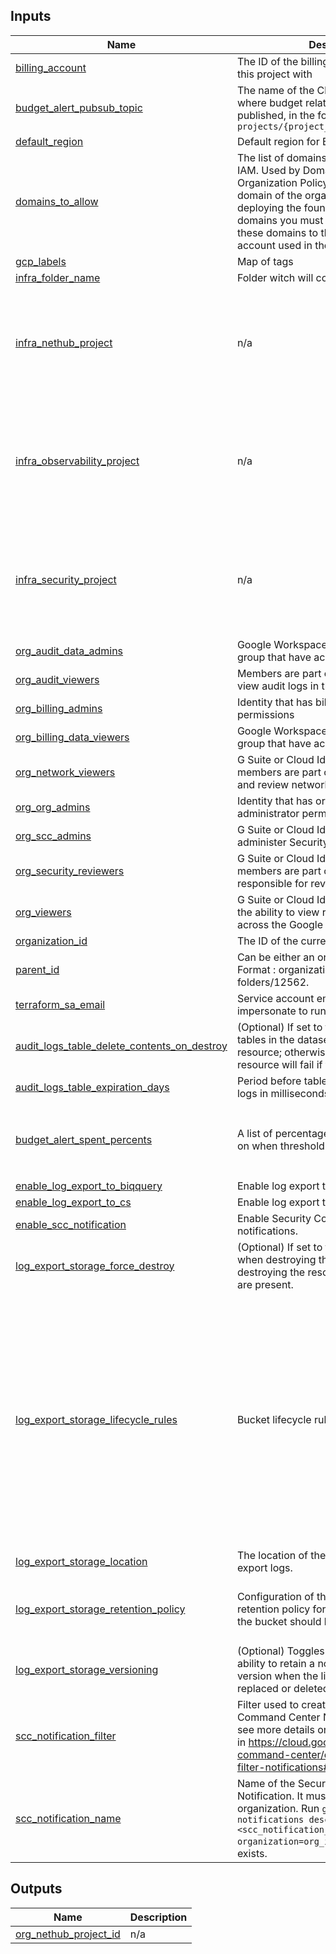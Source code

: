 <!-- BEGIN_TF_DOCS -->
## Inputs

| Name | Description | Type | Default | Required |
|------|-------------|------|---------|:--------:|
| <a name="input_billing_account"></a> [billing\_account](#input\_billing\_account) | The ID of the billing account to associate this project with | `string` | n/a | yes |
| <a name="input_budget_alert_pubsub_topic"></a> [budget\_alert\_pubsub\_topic](#input\_budget\_alert\_pubsub\_topic) | The name of the Cloud Pub/Sub topic where budget related messages will be published, in the form of `projects/{project_id}/topics/{topic_id}` | `string` | n/a | yes |
| <a name="input_default_region"></a> [default\_region](#input\_default\_region) | Default region for BigQuery resources. | `string` | n/a | yes |
| <a name="input_domains_to_allow"></a> [domains\_to\_allow](#input\_domains\_to\_allow) | The list of domains to allow users from in IAM. Used by Domain Restricted Sharing Organization Policy. Must include the domain of the organization you are deploying the foundation. To add other domains you must also grant access to these domains to the terraform service account used in the deploy. | `list(string)` | n/a | yes |
| <a name="input_gcp_labels"></a> [gcp\_labels](#input\_gcp\_labels) | Map of tags | `map(string)` | n/a | yes |
| <a name="input_infra_folder_name"></a> [infra\_folder\_name](#input\_infra\_folder\_name) | Folder witch will contains all infra projects | `string` | n/a | yes |
| <a name="input_infra_nethub_project"></a> [infra\_nethub\_project](#input\_infra\_nethub\_project) | n/a | <pre>object({<br>    name   = string<br>    budget = object({<br>      amount                    = number,<br>      time_unit                 = string,<br>      email_addresses_to_notify = list(string)<br>    })<br>  })</pre> | n/a | yes |
| <a name="input_infra_observability_project"></a> [infra\_observability\_project](#input\_infra\_observability\_project) | n/a | <pre>object({<br>    name   = string<br>    budget = object({<br>      amount                    = number,<br>      time_unit                 = string,<br>      alert_pubsub_topic        = string<br>      email_addresses_to_notify = list(string)<br>    })<br>  })</pre> | n/a | yes |
| <a name="input_infra_security_project"></a> [infra\_security\_project](#input\_infra\_security\_project) | n/a | <pre>object({<br>    name   = string<br>    budget = object({<br>      amount                    = number,<br>      time_unit                 = string,<br>      email_addresses_to_notify = list(string)<br>    })<br>  })</pre> | n/a | yes |
| <a name="input_org_audit_data_admins"></a> [org\_audit\_data\_admins](#input\_org\_audit\_data\_admins) | Google Workspace or Cloud Identity group that have access to audit logs. | `string` | n/a | yes |
| <a name="input_org_audit_viewers"></a> [org\_audit\_viewers](#input\_org\_audit\_viewers) | Members are part of an audit team and view audit logs in the logging project. | `string` | n/a | yes |
| <a name="input_org_billing_admins"></a> [org\_billing\_admins](#input\_org\_billing\_admins) | Identity that has billing administrator permissions | `string` | n/a | yes |
| <a name="input_org_billing_data_viewers"></a> [org\_billing\_data\_viewers](#input\_org\_billing\_data\_viewers) | Google Workspace or Cloud Identity group that have access to billing data set. | `string` | n/a | yes |
| <a name="input_org_network_viewers"></a> [org\_network\_viewers](#input\_org\_network\_viewers) | G Suite or Cloud Identity group that members are part of the networking team and review network configurations | `string` | n/a | yes |
| <a name="input_org_org_admins"></a> [org\_org\_admins](#input\_org\_org\_admins) | Identity that has organization administrator permissions. | `string` | n/a | yes |
| <a name="input_org_scc_admins"></a> [org\_scc\_admins](#input\_org\_scc\_admins) | G Suite or Cloud Identity group that can administer Security Command Center. | `string` | n/a | yes |
| <a name="input_org_security_reviewers"></a> [org\_security\_reviewers](#input\_org\_security\_reviewers) | G Suite or Cloud Identity group that members are part of the security team responsible for reviewing cloud security. | `string` | n/a | yes |
| <a name="input_org_viewers"></a> [org\_viewers](#input\_org\_viewers) | G Suite or Cloud Identity group that have the ability to view resource information across the Google Cloud organization. | `string` | n/a | yes |
| <a name="input_organization_id"></a> [organization\_id](#input\_organization\_id) | The ID of the current organization. | `string` | n/a | yes |
| <a name="input_parent_id"></a> [parent\_id](#input\_parent\_id) | Can be either an organisation or a folder. Format : organizations/1235 or folders/12562. | `string` | n/a | yes |
| <a name="input_terraform_sa_email"></a> [terraform\_sa\_email](#input\_terraform\_sa\_email) | Service account email of the account to impersonate to run Terraform. | `string` | n/a | yes |
| <a name="input_audit_logs_table_delete_contents_on_destroy"></a> [audit\_logs\_table\_delete\_contents\_on\_destroy](#input\_audit\_logs\_table\_delete\_contents\_on\_destroy) | (Optional) If set to true, delete all the tables in the dataset when destroying the resource; otherwise, destroying the resource will fail if tables are present. | `bool` | `false` | no |
| <a name="input_audit_logs_table_expiration_days"></a> [audit\_logs\_table\_expiration\_days](#input\_audit\_logs\_table\_expiration\_days) | Period before tables expire for all audit logs in milliseconds. Default is 30 days. | `number` | `30` | no |
| <a name="input_budget_alert_spent_percents"></a> [budget\_alert\_spent\_percents](#input\_budget\_alert\_spent\_percents) | A list of percentages of the budget to alert on when threshold is exceeded | `list(number)` | <pre>[<br>  0.5,<br>  0.75,<br>  0.9,<br>  0.95<br>]</pre> | no |
| <a name="input_enable_log_export_to_biqquery"></a> [enable\_log\_export\_to\_biqquery](#input\_enable\_log\_export\_to\_biqquery) | Enable log export to bigquery | `bool` | `false` | no |
| <a name="input_enable_log_export_to_cs"></a> [enable\_log\_export\_to\_cs](#input\_enable\_log\_export\_to\_cs) | Enable log export to bigquery | `bool` | `true` | no |
| <a name="input_enable_scc_notification"></a> [enable\_scc\_notification](#input\_enable\_scc\_notification) | Enable Security Control Center notifications. | `bool` | `false` | no |
| <a name="input_log_export_storage_force_destroy"></a> [log\_export\_storage\_force\_destroy](#input\_log\_export\_storage\_force\_destroy) | (Optional) If set to true, delete all contents when destroying the resource; otherwise, destroying the resource will fail if contents are present. | `bool` | `false` | no |
| <a name="input_log_export_storage_lifecycle_rules"></a> [log\_export\_storage\_lifecycle\_rules](#input\_log\_export\_storage\_lifecycle\_rules) | Bucket lifecycle rules | `any` | <pre>[<br>  {<br>    "action": {<br>      "type": "Delete"<br>    },<br>    "condition": {<br>      "age": 365,<br>      "with_state": "ANY"<br>    }<br>  },<br>  {<br>    "action": {<br>      "storage_class": "ARCHIVE",<br>      "type": "SetStorageClass"<br>    },<br>    "condition": {<br>      "age": 30,<br>      "with_state": "ANY"<br>    }<br>  }<br>]</pre> | no |
| <a name="input_log_export_storage_location"></a> [log\_export\_storage\_location](#input\_log\_export\_storage\_location) | The location of the storage bucket used to export logs. | `string` | `"EU"` | no |
| <a name="input_log_export_storage_retention_policy"></a> [log\_export\_storage\_retention\_policy](#input\_log\_export\_storage\_retention\_policy) | Configuration of the bucket's data retention policy for how long objects in the bucket should be retained. | <pre>object({<br>    is_locked             = bool<br>    retention_period_days = number<br>  })</pre> | `null` | no |
| <a name="input_log_export_storage_versioning"></a> [log\_export\_storage\_versioning](#input\_log\_export\_storage\_versioning) | (Optional) Toggles bucket versioning, ability to retain a non-current object version when the live object version gets replaced or deleted. | `bool` | `false` | no |
| <a name="input_scc_notification_filter"></a> [scc\_notification\_filter](#input\_scc\_notification\_filter) | Filter used to create the Security Command Center Notification, you can see more details on how to create filters in https://cloud.google.com/security-command-center/docs/how-to-api-filter-notifications#create-filter | `string` | `"state = \"ACTIVE\""` | no |
| <a name="input_scc_notification_name"></a> [scc\_notification\_name](#input\_scc\_notification\_name) | Name of the Security Command Center Notification. It must be unique in the organization. Run `gcloud scc notifications describe <scc_notification_name> --organization=org_id` to check if it already exists. | `string` | `"org-scc-notify"` | no |

## Outputs

| Name | Description |
|------|-------------|
| <a name="output_org_nethub_project_id"></a> [org\_nethub\_project\_id](#output\_org\_nethub\_project\_id) | n/a |
<!-- END_TF_DOCS -->